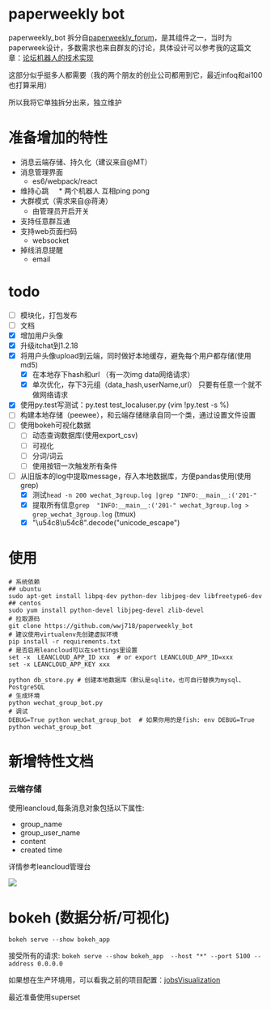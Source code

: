 # paperweekly bot
paperweekly_bot 拆分自[paperweekly_forum](https://github.com/wwj718/paperweekly_forum)，是其组件之一，当时为paperweek设计，多数需求也来自群友的讨论，具体设计可以参考我的这篇文章：[论坛机器人的技术实现](http://blog.just4fun.site/paperweekly-forum-bot.html)

这部分似乎挺多人都需要（我的两个朋友的创业公司都用到它，最近infoq和ai100也打算采用）

所以我将它单独拆分出来，独立维护

# 准备增加的特性
*  消息云端存储、持久化（建议来自@MT）
*  消息管理界面
     *  es6/webpack/react
*  维持心跳
     *  两个机器人 互相ping pong
*  大群模式（需求来自@蒋涛）
     *  由管理员开启开关
*  支持任意群互通
*  支持web页面扫码
     *  websocket
*  掉线消息提醒
     *  email

# todo

- [ ]  模块化，打包发布
- [ ]  文档
- [x]  增加用户头像 
- [x]  升级itchat到1.2.18
- [x]  将用户头像upload到云端，同时做好本地缓存，避免每个用户都存储(使用md5) 
    - [x] 在本地存下hash和url （有一次img data网络请求）
    - [x] 单次优化，存下3元组（data_hash,userName,url） 只要有任意一个就不做网络请求
- [x] 使用py.test写测试：py.test test_localuser.py (vim  !py.test -s %)
- [ ] 构建本地存储（peewee），和云端存储继承自同一个类，通过设置文件设置
- [ ] 使用bokeh可视化数据 
  -  [ ] 动态查询数据库(使用export_csv)
  -  [ ] 可视化
  -  [ ] 分词/词云
  -  [ ] 使用按钮一次触发所有条件
- [ ] 从旧版本的log中提取message，存入本地数据库，方便pandas使用(使用grep)
    - [x] 测试`head -n 200 wechat_3group.log |grep "INFO:__main__:('201-"`
    - [x] 提取所有信息`grep  "INFO:__main__:('201-" wechat_3group.log > grep_wechat_3group.log` (tmux)
    - [x] "\u54c8\u54c8".decode("unicode_escape")

# 使用
```
# 系统依赖
## ubuntu
sudo apt-get install libpq-dev python-dev libjpeg-dev libfreetype6-dev
## centos
sudo yum install python-devel libjpeg-devel zlib-devel
# 拉取源码
git clone https://github.com/wwj718/paperweekly_bot
# 建议使用virtualenv先创建虚拟环境
pip install -r requirements.txt
# 是否启用leancloud可以在settings里设置
set -x  LEANCLOUD_APP_ID xxx  # or export LEANCLOUD_APP_ID=xxx
set -x LEANCLOUD_APP_KEY xxx

python db_store.py # 创建本地数据库（默认是sqlite，也可自行替换为mysql、PostgreSQL
# 生成环境
python wechat_group_bot.py
# 调试
DEBUG=True python wechat_group_bot  # 如果你用的是fish: env DEBUG=True python wechat_group_bot
```

# 新增特性文档
### 云端存储
使用leancloud,每条消息对象包括以下属性:

*  group_name
*  group_user_name
*  content
*  created time


详情参考leancloud管理台

![](http://oav6fgfj1.bkt.clouddn.com/lean5c45948b.png)

# bokeh (数据分析/可视化)
`bokeh serve --show bokeh_app`

接受所有的请求: `bokeh serve --show bokeh_app  --host "*" --port 5100 --address 0.0.0.0` 

如果想在生产环境用，可以看我之前的项目配置：[jobsVisualization](https://github.com/wwj718/jobsVisualization)

最近准备使用superset
